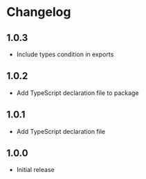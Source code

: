 # Changelog

## 1.0.3

* Include types condition in exports

## 1.0.2

* Add TypeScript declaration file to package

## 1.0.1

* Add TypeScript declaration file

## 1.0.0

* Initial release
